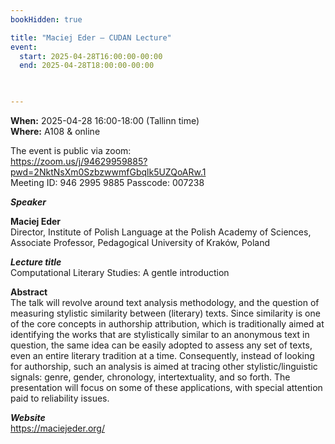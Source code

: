```yaml
---
bookHidden: true

title: "Maciej Eder – CUDAN Lecture"
event:
  start: 2025-04-28T16:00:00-00:00
  end: 2025-04-28T18:00:00-00:00
  


---
```


**When:** 2025-04-28 16:00-18:00 (Tallinn time)   
**Where:** A108 & online  

The event is public via zoom:   
https://zoom.us/j/94629959885?pwd=2NktNsXm0SzbzwwmfGbqlk5UZQoARw.1  
Meeting ID: 946 2995 9885 Passcode: 007238  

<!--more-->
***Speaker***  

**Maciej Eder**  
Director, Institute of Polish Language at the Polish Academy of Sciences,  
Associate Professor, Pedagogical University of Kraków, Poland    

***Lecture title***  
Computational Literary Studies: A gentle introduction  

**Abstract**  
The talk will revolve around text analysis methodology, and the question of measuring stylistic similarity between (literary) texts. Since  similarity is one of the core concepts in authorship attribution, which  is traditionally aimed at identifying the works that are stylistically  similar to an anonymous text in question, the same idea can be easily adopted to assess any set of texts, even an entire literary tradition at a time. Consequently, instead of looking for authorship, such an  analysis is aimed at tracing other stylistic/linguistic signals: genre,  gender, chronology, intertextuality, and so forth. The presentation will focus on some of these applications, with special attention paid to  reliability issues.  

***Website***  
https://maciejeder.org/  

